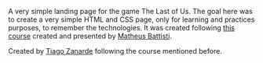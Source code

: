A very simple landing page for the game The Last of Us. The goal here was to create a very simple HTML and CSS page, only for learning and practices purposes, to remember the technologies. It was created following [this course](https://www.udemy.com/course/formacao-front-end-html-css-javascript-react-e/) created and presented by [Matheus Battisti](https://www.linkedin.com/in/matheusbattisti/).


Created by [Tiago Zanarde](https://tiagozanarde.dev) following the course mentioned before.
